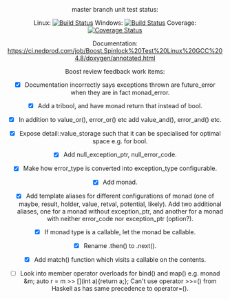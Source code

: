 <center>
master branch unit test status:

Linux: [![Build Status](https://ci.nedprod.com/job/Boost.Spinlock%20Test%20Linux%20GCC%204.8/badge/icon)](https://ci.nedprod.com/job/Boost.Spinlock%20Test%20Linux%20GCC%204.8/) Windows: [![Build Status](https://ci.nedprod.com/job/Boost.Spinlock%20Test%20Win8%20VS2014/badge/icon)](https://ci.nedprod.com/job/Boost.Spinlock%20Test%20Win8%20VS2014/) Coverage: [![Coverage Status](https://coveralls.io/repos/ned14/boost.spinlock/badge.svg?branch=master)](https://coveralls.io/r/ned14/boost.spinlock?branch=master)

Documentation: https://ci.nedprod.com/job/Boost.Spinlock%20Test%20Linux%20GCC%204.8/doxygen/annotated.html

Boost review feedback work items:
 - [x] Documentation incorrectly says exceptions thrown are future_error when they are in fact monad_error.
 - [x] Add a tribool, and have monad return that instead of bool.
 - [x] In addition to value_or(), error_or() etc add value_and(), error_and() etc.
 - [x] Expose detail::value_storage such that it can be specialised for optimal space e.g. for bool.
 - [x] Add null_exception_ptr, null_error_code.
 - [x] Make how error_type is converted into exception_type configurable.
 - [x] Add monad<void>.
 - [x] Add template aliases for different configurations of monad<T> (one of maybe, result, holder, value, retval, potential, likely). Add two additional aliases, one for a monad without exception_ptr, and another for a monad with neither error_code nor exception_ptr (option<T>?).
 - [x] If monad type is a callable, let the monad be callable.
 - [x] Rename .then() to .next().
 - [x] Add match() function which visits a callable on the contents.

 - [ ] Look into member operator overloads for bind() and map() e.g. monad<int> &m; auto r = m >> [](int a){return a;}; Can't use operator >>=() from Haskell as has same precedence to operator=().
 
</center>
